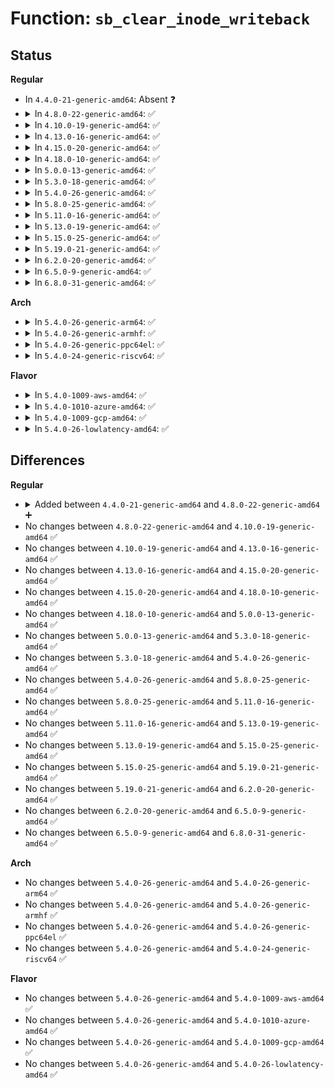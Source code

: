 # Function: <code>sb_clear_inode_writeback</code>

## Status
<b>Regular</b>
<ul>
<li>
In <code>4.4.0-21-generic-amd64</code>: Absent ❓
</li>
<li>
<details>
<summary>In <code>4.8.0-22-generic-amd64</code>: ✅</summary>

```c
void sb_clear_inode_writeback(struct inode * inode)
```

```json
{
  "name": "sb_clear_inode_writeback",
  "collision_type": "Unique Global",
  "inline_type": "No",
  "funcs": [
    {
      "addr": 18446744071581353136,
      "name": "sb_clear_inode_writeback",
      "external": true,
      "loc": "fs/fs-writeback.c:1004",
      "file": "fs/fs-writeback.c",
      "inline": "seen, unknown",
      "caller_inline": [],
      "caller_func": [
        "mm/page-writeback.c:test_clear_page_writeback"
      ]
    }
  ],
  "symbols": [
    {
      "addr": 18446744071581353136,
      "name": "sb_clear_inode_writeback",
      "section": ".text",
      "bind": "STB_GLOBAL",
      "size": 203
    }
  ]
}
```
</details>
</li>
<li>
<details>
<summary>In <code>4.10.0-19-generic-amd64</code>: ✅</summary>

```c
void sb_clear_inode_writeback(struct inode * inode)
```

```json
{
  "name": "sb_clear_inode_writeback",
  "collision_type": "Unique Global",
  "inline_type": "No",
  "funcs": [
    {
      "addr": 18446744071581432048,
      "name": "sb_clear_inode_writeback",
      "external": true,
      "loc": "fs/fs-writeback.c:1004",
      "file": "fs/fs-writeback.c",
      "inline": "seen, unknown",
      "caller_inline": [],
      "caller_func": [
        "mm/page-writeback.c:test_clear_page_writeback"
      ]
    }
  ],
  "symbols": [
    {
      "addr": 18446744071581432048,
      "name": "sb_clear_inode_writeback",
      "section": ".text",
      "bind": "STB_GLOBAL",
      "size": 203
    }
  ]
}
```
</details>
</li>
<li>
<details>
<summary>In <code>4.13.0-16-generic-amd64</code>: ✅</summary>

```c
void sb_clear_inode_writeback(struct inode * inode)
```

```json
{
  "name": "sb_clear_inode_writeback",
  "collision_type": "Unique Global",
  "inline_type": "No",
  "funcs": [
    {
      "addr": 18446744071581486224,
      "name": "sb_clear_inode_writeback",
      "external": true,
      "loc": "fs/fs-writeback.c:1018",
      "file": "fs/fs-writeback.c",
      "inline": "seen, unknown",
      "caller_inline": [],
      "caller_func": [
        "mm/page-writeback.c:test_clear_page_writeback"
      ]
    }
  ],
  "symbols": [
    {
      "addr": 18446744071581486224,
      "name": "sb_clear_inode_writeback",
      "section": ".text",
      "bind": "STB_GLOBAL",
      "size": 192
    }
  ]
}
```
</details>
</li>
<li>
<details>
<summary>In <code>4.15.0-20-generic-amd64</code>: ✅</summary>

```c
void sb_clear_inode_writeback(struct inode * inode)
```

```json
{
  "name": "sb_clear_inode_writeback",
  "collision_type": "Unique Global",
  "inline_type": "No",
  "funcs": [
    {
      "addr": 18446744071581628160,
      "name": "sb_clear_inode_writeback",
      "external": true,
      "loc": "fs/fs-writeback.c:1021",
      "file": "fs/fs-writeback.c",
      "inline": "seen, unknown",
      "caller_inline": [],
      "caller_func": [
        "mm/page-writeback.c:test_clear_page_writeback"
      ]
    }
  ],
  "symbols": [
    {
      "addr": 18446744071581628160,
      "name": "sb_clear_inode_writeback",
      "section": ".text",
      "bind": "STB_GLOBAL",
      "size": 195
    }
  ]
}
```
</details>
</li>
<li>
<details>
<summary>In <code>4.18.0-10-generic-amd64</code>: ✅</summary>

```c
void sb_clear_inode_writeback(struct inode * inode)
```

```json
{
  "name": "sb_clear_inode_writeback",
  "collision_type": "Unique Global",
  "inline_type": "No",
  "funcs": [
    {
      "addr": 18446744071581786800,
      "name": "sb_clear_inode_writeback",
      "external": true,
      "loc": "fs/fs-writeback.c:1022",
      "file": "fs/fs-writeback.c",
      "inline": "seen, unknown",
      "caller_inline": [],
      "caller_func": [
        "mm/page-writeback.c:test_clear_page_writeback"
      ]
    }
  ],
  "symbols": [
    {
      "addr": 18446744071581786800,
      "name": "sb_clear_inode_writeback",
      "section": ".text",
      "bind": "STB_GLOBAL",
      "size": 195
    }
  ]
}
```
</details>
</li>
<li>
<details>
<summary>In <code>5.0.0-13-generic-amd64</code>: ✅</summary>

```c
void sb_clear_inode_writeback(struct inode * inode)
```

```json
{
  "name": "sb_clear_inode_writeback",
  "collision_type": "Unique Global",
  "inline_type": "No",
  "funcs": [
    {
      "addr": 18446744071581873584,
      "name": "sb_clear_inode_writeback",
      "external": true,
      "loc": "fs/fs-writeback.c:1048",
      "file": "fs/fs-writeback.c",
      "inline": "seen, unknown",
      "caller_inline": [],
      "caller_func": [
        "mm/page-writeback.c:test_clear_page_writeback"
      ]
    }
  ],
  "symbols": [
    {
      "addr": 18446744071581873584,
      "name": "sb_clear_inode_writeback",
      "section": ".text",
      "bind": "STB_GLOBAL",
      "size": 195
    }
  ]
}
```
</details>
</li>
<li>
<details>
<summary>In <code>5.3.0-18-generic-amd64</code>: ✅</summary>

```c
void sb_clear_inode_writeback(struct inode * inode)
```

```json
{
  "name": "sb_clear_inode_writeback",
  "collision_type": "Unique Global",
  "inline_type": "No",
  "funcs": [
    {
      "addr": 18446744071581998320,
      "name": "sb_clear_inode_writeback",
      "external": true,
      "loc": "fs/fs-writeback.c:1063",
      "file": "fs/fs-writeback.c",
      "inline": "seen, unknown",
      "caller_inline": [],
      "caller_func": [
        "mm/page-writeback.c:test_clear_page_writeback"
      ]
    }
  ],
  "symbols": [
    {
      "addr": 18446744071581998320,
      "name": "sb_clear_inode_writeback",
      "section": ".text",
      "bind": "STB_GLOBAL",
      "size": 195
    }
  ]
}
```
</details>
</li>
<li>
<details>
<summary>In <code>5.4.0-26-generic-amd64</code>: ✅</summary>

```c
void sb_clear_inode_writeback(struct inode * inode)
```

```json
{
  "name": "sb_clear_inode_writeback",
  "collision_type": "Unique Global",
  "inline_type": "No",
  "funcs": [
    {
      "addr": 18446744071582076384,
      "name": "sb_clear_inode_writeback",
      "external": true,
      "loc": "fs/fs-writeback.c:1151",
      "file": "fs/fs-writeback.c",
      "inline": "seen, unknown",
      "caller_inline": [],
      "caller_func": [
        "mm/page-writeback.c:test_clear_page_writeback"
      ]
    }
  ],
  "symbols": [
    {
      "addr": 18446744071582076384,
      "name": "sb_clear_inode_writeback",
      "section": ".text",
      "bind": "STB_GLOBAL",
      "size": 195
    }
  ]
}
```
</details>
</li>
<li>
<details>
<summary>In <code>5.8.0-25-generic-amd64</code>: ✅</summary>

```c
void sb_clear_inode_writeback(struct inode * inode)
```

```json
{
  "name": "sb_clear_inode_writeback",
  "collision_type": "Unique Global",
  "inline_type": "No",
  "funcs": [
    {
      "addr": 18446744071582312352,
      "name": "sb_clear_inode_writeback",
      "external": true,
      "loc": "fs/fs-writeback.c:1154",
      "file": "fs/fs-writeback.c",
      "inline": "seen, unknown",
      "caller_inline": [],
      "caller_func": [
        "mm/page-writeback.c:test_clear_page_writeback"
      ]
    }
  ],
  "symbols": [
    {
      "addr": 18446744071582312352,
      "name": "sb_clear_inode_writeback",
      "section": ".text",
      "bind": "STB_GLOBAL",
      "size": 195
    }
  ]
}
```
</details>
</li>
<li>
<details>
<summary>In <code>5.11.0-16-generic-amd64</code>: ✅</summary>

```c
void sb_clear_inode_writeback(struct inode * inode)
```

```json
{
  "name": "sb_clear_inode_writeback",
  "collision_type": "Unique Global",
  "inline_type": "No",
  "funcs": [
    {
      "addr": 18446744071582365296,
      "name": "sb_clear_inode_writeback",
      "external": true,
      "loc": "fs/fs-writeback.c:1154",
      "file": "fs/fs-writeback.c",
      "inline": "seen, unknown",
      "caller_inline": [],
      "caller_func": [
        "mm/page-writeback.c:test_clear_page_writeback"
      ]
    }
  ],
  "symbols": [
    {
      "addr": 18446744071582365296,
      "name": "sb_clear_inode_writeback",
      "section": ".text",
      "bind": "STB_GLOBAL",
      "size": 182
    }
  ]
}
```
</details>
</li>
<li>
<details>
<summary>In <code>5.13.0-19-generic-amd64</code>: ✅</summary>

```c
void sb_clear_inode_writeback(struct inode * inode)
```

```json
{
  "name": "sb_clear_inode_writeback",
  "collision_type": "Unique Global",
  "inline_type": "No",
  "funcs": [
    {
      "addr": 18446744071582392944,
      "name": "sb_clear_inode_writeback",
      "external": true,
      "loc": "fs/fs-writeback.c:1160",
      "file": "fs/fs-writeback.c",
      "inline": "seen, unknown",
      "caller_inline": [],
      "caller_func": [
        "mm/page-writeback.c:test_clear_page_writeback"
      ]
    }
  ],
  "symbols": [
    {
      "addr": 18446744071582392944,
      "name": "sb_clear_inode_writeback",
      "section": ".text",
      "bind": "STB_GLOBAL",
      "size": 182
    }
  ]
}
```
</details>
</li>
<li>
<details>
<summary>In <code>5.15.0-25-generic-amd64</code>: ✅</summary>

```c
void sb_clear_inode_writeback(struct inode * inode)
```

```json
{
  "name": "sb_clear_inode_writeback",
  "collision_type": "Unique Global",
  "inline_type": "No",
  "funcs": [
    {
      "addr": 18446744071582714496,
      "name": "sb_clear_inode_writeback",
      "external": true,
      "loc": "fs/fs-writeback.c:1303",
      "file": "fs/fs-writeback.c",
      "inline": "seen, unknown",
      "caller_inline": [],
      "caller_func": [
        "mm/page-writeback.c:test_clear_page_writeback"
      ]
    }
  ],
  "symbols": [
    {
      "addr": 18446744071582714496,
      "name": "sb_clear_inode_writeback",
      "section": ".text",
      "bind": "STB_GLOBAL",
      "size": 179
    }
  ]
}
```
</details>
</li>
<li>
<details>
<summary>In <code>5.19.0-21-generic-amd64</code>: ✅</summary>

```c
void sb_clear_inode_writeback(struct inode * inode)
```

```json
{
  "name": "sb_clear_inode_writeback",
  "collision_type": "Unique Global",
  "inline_type": "No",
  "funcs": [
    {
      "addr": 18446744071583258864,
      "name": "sb_clear_inode_writeback",
      "external": true,
      "loc": "fs/fs-writeback.c:1269",
      "file": "fs/fs-writeback.c",
      "inline": "seen, unknown",
      "caller_inline": [],
      "caller_func": [
        "mm/page-writeback.c:__folio_end_writeback"
      ]
    }
  ],
  "symbols": [
    {
      "addr": 18446744071583258864,
      "name": "sb_clear_inode_writeback",
      "section": ".text",
      "bind": "STB_GLOBAL",
      "size": 207
    }
  ]
}
```
</details>
</li>
<li>
<details>
<summary>In <code>6.2.0-20-generic-amd64</code>: ✅</summary>

```c
void sb_clear_inode_writeback(struct inode * inode)
```

```json
{
  "name": "sb_clear_inode_writeback",
  "collision_type": "Unique Global",
  "inline_type": "No",
  "funcs": [
    {
      "addr": 18446744071583840592,
      "name": "sb_clear_inode_writeback",
      "external": true,
      "loc": "fs/fs-writeback.c:1272",
      "file": "fs/fs-writeback.c",
      "inline": "seen, unknown",
      "caller_inline": [],
      "caller_func": [
        "mm/page-writeback.c:__folio_end_writeback"
      ]
    }
  ],
  "symbols": [
    {
      "addr": 18446744071583840592,
      "name": "sb_clear_inode_writeback",
      "section": ".text",
      "bind": "STB_GLOBAL",
      "size": 207
    }
  ]
}
```
</details>
</li>
<li>
<details>
<summary>In <code>6.5.0-9-generic-amd64</code>: ✅</summary>

```c
void sb_clear_inode_writeback(struct inode * inode)
```

```json
{
  "name": "sb_clear_inode_writeback",
  "collision_type": "Unique Global",
  "inline_type": "No",
  "funcs": [
    {
      "addr": 18446744071584058672,
      "name": "sb_clear_inode_writeback",
      "external": true,
      "loc": "fs/fs-writeback.c:1277",
      "file": "fs/fs-writeback.c",
      "inline": "seen, unknown",
      "caller_inline": [],
      "caller_func": [
        "mm/page-writeback.c:__folio_end_writeback"
      ]
    }
  ],
  "symbols": [
    {
      "addr": 18446744071584058672,
      "name": "sb_clear_inode_writeback",
      "section": ".text",
      "bind": "STB_GLOBAL",
      "size": 207
    }
  ]
}
```
</details>
</li>
<li>
<details>
<summary>In <code>6.8.0-31-generic-amd64</code>: ✅</summary>

```c
void sb_clear_inode_writeback(struct inode * inode)
```

```json
{
  "name": "sb_clear_inode_writeback",
  "collision_type": "Unique Global",
  "inline_type": "No",
  "funcs": [
    {
      "addr": 18446744071584273808,
      "name": "sb_clear_inode_writeback",
      "external": true,
      "loc": "fs/fs-writeback.c:1294",
      "file": "fs/fs-writeback.c",
      "inline": "seen, unknown",
      "caller_inline": [],
      "caller_func": [
        "mm/page-writeback.c:__folio_end_writeback"
      ]
    }
  ],
  "symbols": [
    {
      "addr": 18446744071584273808,
      "name": "sb_clear_inode_writeback",
      "section": ".text",
      "bind": "STB_GLOBAL",
      "size": 207
    }
  ]
}
```
</details>
</li>
</ul>
<b>Arch</b>
<ul>
<li>
<details>
<summary>In <code>5.4.0-26-generic-arm64</code>: ✅</summary>

```c
void sb_clear_inode_writeback(struct inode * inode)
```

```json
{
  "name": "sb_clear_inode_writeback",
  "collision_type": "Unique Global",
  "inline_type": "No",
  "funcs": [
    {
      "addr": 18446603336493608576,
      "name": "sb_clear_inode_writeback",
      "external": true,
      "loc": "fs/fs-writeback.c:1151",
      "file": "fs/fs-writeback.c",
      "inline": "seen, unknown",
      "caller_inline": [],
      "caller_func": [
        "mm/page-writeback.c:test_clear_page_writeback"
      ]
    }
  ],
  "symbols": [
    {
      "addr": 18446603336493608576,
      "name": "sb_clear_inode_writeback",
      "section": ".text",
      "bind": "STB_GLOBAL",
      "size": 328
    }
  ]
}
```
</details>
</li>
<li>
<details>
<summary>In <code>5.4.0-26-generic-armhf</code>: ✅</summary>

```c
void sb_clear_inode_writeback(struct inode * inode)
```

```json
{
  "name": "sb_clear_inode_writeback",
  "collision_type": "Unique Global",
  "inline_type": "No",
  "funcs": [
    {
      "addr": 3227153224,
      "name": "sb_clear_inode_writeback",
      "external": true,
      "loc": "fs/fs-writeback.c:1151",
      "file": "fs/fs-writeback.c",
      "inline": "seen, unknown",
      "caller_inline": [],
      "caller_func": [
        "mm/page-writeback.c:test_clear_page_writeback"
      ]
    }
  ],
  "symbols": [
    {
      "addr": 3227153224,
      "name": "sb_clear_inode_writeback",
      "section": ".text",
      "bind": "STB_GLOBAL",
      "size": 236
    }
  ]
}
```
</details>
</li>
<li>
<details>
<summary>In <code>5.4.0-26-generic-ppc64el</code>: ✅</summary>

```c
void sb_clear_inode_writeback(struct inode * inode)
```

```json
{
  "name": "sb_clear_inode_writeback",
  "collision_type": "Unique Global",
  "inline_type": "No",
  "funcs": [
    {
      "addr": 13835058055287196160,
      "name": "sb_clear_inode_writeback",
      "external": true,
      "loc": "fs/fs-writeback.c:1151",
      "file": "fs/fs-writeback.c",
      "inline": "seen, unknown",
      "caller_inline": [],
      "caller_func": [
        "mm/page-writeback.c:test_clear_page_writeback"
      ]
    }
  ],
  "symbols": [
    {
      "addr": 13835058055287196160,
      "name": "sb_clear_inode_writeback",
      "section": ".text",
      "bind": "STB_GLOBAL",
      "size": 296
    }
  ]
}
```
</details>
</li>
<li>
<details>
<summary>In <code>5.4.0-24-generic-riscv64</code>: ✅</summary>

```c
void sb_clear_inode_writeback(struct inode * inode)
```

```json
{
  "name": "sb_clear_inode_writeback",
  "collision_type": "Unique Global",
  "inline_type": "No",
  "funcs": [
    {
      "addr": 18446743936273256144,
      "name": "sb_clear_inode_writeback",
      "external": true,
      "loc": "fs/fs-writeback.c:1151",
      "file": "fs/fs-writeback.c",
      "inline": "seen, unknown",
      "caller_inline": [],
      "caller_func": [
        "mm/page-writeback.c:test_clear_page_writeback"
      ]
    }
  ],
  "symbols": [
    {
      "addr": 18446743936273256144,
      "name": "sb_clear_inode_writeback",
      "section": ".text",
      "bind": "STB_GLOBAL",
      "size": 202
    }
  ]
}
```
</details>
</li>
</ul>
<b>Flavor</b>
<ul>
<li>
<details>
<summary>In <code>5.4.0-1009-aws-amd64</code>: ✅</summary>

```c
void sb_clear_inode_writeback(struct inode * inode)
```

```json
{
  "name": "sb_clear_inode_writeback",
  "collision_type": "Unique Global",
  "inline_type": "No",
  "funcs": [
    {
      "addr": 18446744071582045120,
      "name": "sb_clear_inode_writeback",
      "external": true,
      "loc": "fs/fs-writeback.c:1151",
      "file": "fs/fs-writeback.c",
      "inline": "seen, unknown",
      "caller_inline": [],
      "caller_func": [
        "mm/page-writeback.c:test_clear_page_writeback"
      ]
    }
  ],
  "symbols": [
    {
      "addr": 18446744071582045120,
      "name": "sb_clear_inode_writeback",
      "section": ".text",
      "bind": "STB_GLOBAL",
      "size": 195
    }
  ]
}
```
</details>
</li>
<li>
<details>
<summary>In <code>5.4.0-1010-azure-amd64</code>: ✅</summary>

```c
void sb_clear_inode_writeback(struct inode * inode)
```

```json
{
  "name": "sb_clear_inode_writeback",
  "collision_type": "Unique Global",
  "inline_type": "No",
  "funcs": [
    {
      "addr": 18446744071581982672,
      "name": "sb_clear_inode_writeback",
      "external": true,
      "loc": "fs/fs-writeback.c:1151",
      "file": "fs/fs-writeback.c",
      "inline": "seen, unknown",
      "caller_inline": [],
      "caller_func": [
        "mm/page-writeback.c:test_clear_page_writeback"
      ]
    }
  ],
  "symbols": [
    {
      "addr": 18446744071581982672,
      "name": "sb_clear_inode_writeback",
      "section": ".text",
      "bind": "STB_GLOBAL",
      "size": 195
    }
  ]
}
```
</details>
</li>
<li>
<details>
<summary>In <code>5.4.0-1009-gcp-amd64</code>: ✅</summary>

```c
void sb_clear_inode_writeback(struct inode * inode)
```

```json
{
  "name": "sb_clear_inode_writeback",
  "collision_type": "Unique Global",
  "inline_type": "No",
  "funcs": [
    {
      "addr": 18446744071582036400,
      "name": "sb_clear_inode_writeback",
      "external": true,
      "loc": "fs/fs-writeback.c:1151",
      "file": "fs/fs-writeback.c",
      "inline": "seen, unknown",
      "caller_inline": [],
      "caller_func": [
        "mm/page-writeback.c:test_clear_page_writeback"
      ]
    }
  ],
  "symbols": [
    {
      "addr": 18446744071582036400,
      "name": "sb_clear_inode_writeback",
      "section": ".text",
      "bind": "STB_GLOBAL",
      "size": 195
    }
  ]
}
```
</details>
</li>
<li>
<details>
<summary>In <code>5.4.0-26-lowlatency-amd64</code>: ✅</summary>

```c
void sb_clear_inode_writeback(struct inode * inode)
```

```json
{
  "name": "sb_clear_inode_writeback",
  "collision_type": "Unique Global",
  "inline_type": "No",
  "funcs": [
    {
      "addr": 18446744071582108000,
      "name": "sb_clear_inode_writeback",
      "external": true,
      "loc": "fs/fs-writeback.c:1151",
      "file": "fs/fs-writeback.c",
      "inline": "seen, unknown",
      "caller_inline": [],
      "caller_func": [
        "mm/page-writeback.c:test_clear_page_writeback"
      ]
    }
  ],
  "symbols": [
    {
      "addr": 18446744071582108000,
      "name": "sb_clear_inode_writeback",
      "section": ".text",
      "bind": "STB_GLOBAL",
      "size": 216
    }
  ]
}
```
</details>
</li>
</ul>

## Differences
<b>Regular</b>
<ul>
<li>
<details>
<summary>Added between <code>4.4.0-21-generic-amd64</code> and <code>4.8.0-22-generic-amd64</code> ➕</summary>

```c
void sb_clear_inode_writeback(struct inode * inode)
```
</details>
</li>
<li>
No changes between <code>4.8.0-22-generic-amd64</code> and <code>4.10.0-19-generic-amd64</code> ✅
</li>
<li>
No changes between <code>4.10.0-19-generic-amd64</code> and <code>4.13.0-16-generic-amd64</code> ✅
</li>
<li>
No changes between <code>4.13.0-16-generic-amd64</code> and <code>4.15.0-20-generic-amd64</code> ✅
</li>
<li>
No changes between <code>4.15.0-20-generic-amd64</code> and <code>4.18.0-10-generic-amd64</code> ✅
</li>
<li>
No changes between <code>4.18.0-10-generic-amd64</code> and <code>5.0.0-13-generic-amd64</code> ✅
</li>
<li>
No changes between <code>5.0.0-13-generic-amd64</code> and <code>5.3.0-18-generic-amd64</code> ✅
</li>
<li>
No changes between <code>5.3.0-18-generic-amd64</code> and <code>5.4.0-26-generic-amd64</code> ✅
</li>
<li>
No changes between <code>5.4.0-26-generic-amd64</code> and <code>5.8.0-25-generic-amd64</code> ✅
</li>
<li>
No changes between <code>5.8.0-25-generic-amd64</code> and <code>5.11.0-16-generic-amd64</code> ✅
</li>
<li>
No changes between <code>5.11.0-16-generic-amd64</code> and <code>5.13.0-19-generic-amd64</code> ✅
</li>
<li>
No changes between <code>5.13.0-19-generic-amd64</code> and <code>5.15.0-25-generic-amd64</code> ✅
</li>
<li>
No changes between <code>5.15.0-25-generic-amd64</code> and <code>5.19.0-21-generic-amd64</code> ✅
</li>
<li>
No changes between <code>5.19.0-21-generic-amd64</code> and <code>6.2.0-20-generic-amd64</code> ✅
</li>
<li>
No changes between <code>6.2.0-20-generic-amd64</code> and <code>6.5.0-9-generic-amd64</code> ✅
</li>
<li>
No changes between <code>6.5.0-9-generic-amd64</code> and <code>6.8.0-31-generic-amd64</code> ✅
</li>
</ul>
<b>Arch</b>
<ul>
<li>
No changes between <code>5.4.0-26-generic-amd64</code> and <code>5.4.0-26-generic-arm64</code> ✅
</li>
<li>
No changes between <code>5.4.0-26-generic-amd64</code> and <code>5.4.0-26-generic-armhf</code> ✅
</li>
<li>
No changes between <code>5.4.0-26-generic-amd64</code> and <code>5.4.0-26-generic-ppc64el</code> ✅
</li>
<li>
No changes between <code>5.4.0-26-generic-amd64</code> and <code>5.4.0-24-generic-riscv64</code> ✅
</li>
</ul>
<b>Flavor</b>
<ul>
<li>
No changes between <code>5.4.0-26-generic-amd64</code> and <code>5.4.0-1009-aws-amd64</code> ✅
</li>
<li>
No changes between <code>5.4.0-26-generic-amd64</code> and <code>5.4.0-1010-azure-amd64</code> ✅
</li>
<li>
No changes between <code>5.4.0-26-generic-amd64</code> and <code>5.4.0-1009-gcp-amd64</code> ✅
</li>
<li>
No changes between <code>5.4.0-26-generic-amd64</code> and <code>5.4.0-26-lowlatency-amd64</code> ✅
</li>
</ul>
